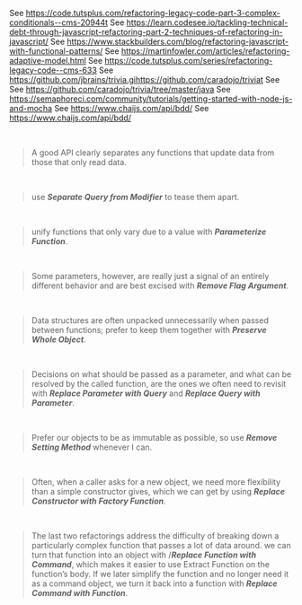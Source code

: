 

See https://code.tutsplus.com/refactoring-legacy-code-part-3-complex-conditionals--cms-20944t
See https://learn.codesee.io/tackling-technical-debt-through-javascript-refactoring-part-2-techniques-of-refactoring-in-javascript/
See https://www.stackbuilders.com/blog/refactoring-javascript-with-functional-patterns/
See https://martinfowler.com/articles/refactoring-adaptive-model.html
See https://code.tutsplus.com/series/refactoring-legacy-code--cms-633
See https://github.com/jbrains/trivia.gihttps://github.com/caradojo/triviat
See 
See https://github.com/caradojo/trivia/tree/master/java
See https://semaphoreci.com/community/tutorials/getting-started-with-node-js-and-mocha
See https://www.chaijs.com/api/bdd/
See https://www.chaijs.com/api/bdd/

</br>

> A good API clearly separates any functions that update data from those that only read data.

</br>

> use ***Separate Query from Modifier*** to tease them apart.

</br>

> unify functions that only vary due to a value with ***Parameterize Function***.

</br>

> Some parameters, however, are really just a signal of an entirely different behavior and are best excised with ***Remove Flag Argument***.

</br>

> Data structures are often unpacked unnecessarily when passed between functions; prefer to keep them together with ***Preserve Whole Object***.

</br>

> Decisions on what should be passed as a parameter, and what can be resolved by the called function, are the ones we often need to revisit with ***Replace Parameter with Query*** and ***Replace Query with Parameter***.

</br>

> Prefer our objects to be as immutable as possible, so use ***Remove Setting Method*** whenever I can.

</br>

> Often, when a caller asks for a new object, we need more flexibility than a simple constructor gives, which we can get by using ***Replace Constructor with Factory Function***.

</br>

> The last two refactorings address the difficulty of breaking down a particularly complex function that passes a lot of data around. we can turn that function into an object with /***Replace Function with Command***, which makes it easier to use Extract Function on the function’s body. If we later simplify the function and no longer need it as a command object, we turn it back into a function with ***Replace Command with Function***.

</br>

